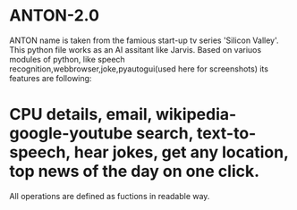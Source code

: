 # ANTON-2.0
 ANTON name is taken from the famious start-up tv series 'Silicon Valley'.
 This python file works as an AI assitant like Jarvis.
 Based on variuos modules of python, like speech recognition,webbrowser,joke,pyautogui(used here for screenshots) its features are following:
 # CPU details, email, wikipedia-google-youtube search, text-to-speech, hear jokes, get any location, top news of the day on one click.
 All operations are defined as fuctions in readable way.
